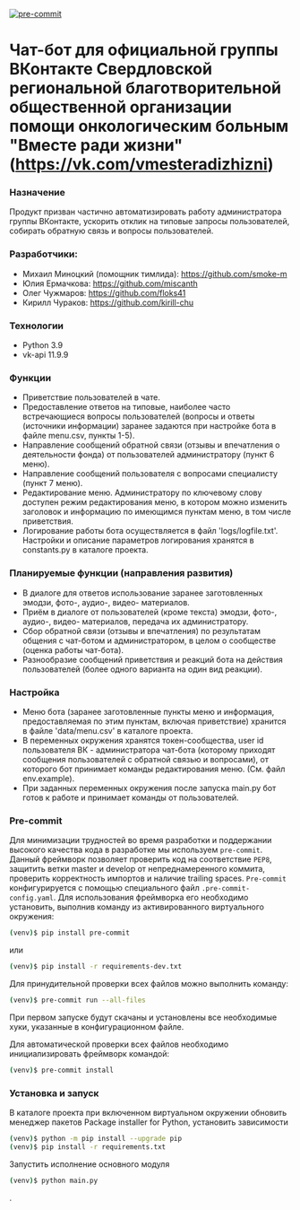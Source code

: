 [![pre-commit](https://img.shields.io/badge/pre--commit-enabled-brightgreen?logo=pre-commit)](https://github.com/pre-commit/pre-commit)

# Чат-бот для официальной группы ВКонтакте Свердловской региональной благотворительной общественной организации помощи онкологическим больным "Вместе ради жизни" (https://vk.com/vmesteradizhizni)

### Назначение
Продукт призван частично автоматизировать работу администратора группы ВКонтакте, ускорить отклик на типовые запросы пользователей, собирать обратную связь и вопросы пользователей. 

### Разработчики:

- Михаил Миноцкий (помощник тимлида): https://github.com/smoke-m
- Юлия Ермачкова: https://github.com/miscanth
- Олег Чужмаров: https://github.com/floks41
- Кирилл Чураков: https://github.com/kirill-chu

### Технологии
- Python 3.9
- vk-api 11.9.9

### Функции
- Приветствие пользователей в чате.
- Предоставление ответов на типовые, наиболее часто встречающиеся вопросы пользователей (вопросы и ответы (источники информации) заранее задаются при настройке бота в файле menu.csv, пункты 1-5).
- Направление сообщений обратной связи (отзывы и впечатления о деятельности фонда) от пользователей администратору (пункт 6 меню).
- Направление сообщений пользователя с вопросами специалисту (пункт 7 меню).
- Редактирование меню. Администратору по ключевому слову доступен режим редактирования меню, в котором можно изменить заголовок и информацию по имеющимся пунктам меню, в том числе приветствия.
- Логирование работы бота осуществляется в файл 'logs/logfile.txt'. Настройки и описание параметров логирования хранятся в constants.py в каталоге проекта.
### Планируемые функции (направления развития)
- В диалоге для ответов использование заранее заготовленных эмодзи, фото-, аудио-, видео- материалов.
- Приём в диалоге от пользователей (кроме текста) эмодзи, фото-, аудио-, видео- материалов, передача их администратору.
- Сбор обратной связи (отзывы и впечатления) по результатам общения с чат-ботом и администратором, в целом о сообществе (оценка работы чат-бота).
- Разнообразие сообщений приветствия и реакций бота на действия пользователей (более одного варианта на один вид реакции).
### Настройка
- Меню бота (заранее заготовленные пункты меню и информация, предоставляемая по этим пунктам, включая приветствие) хранится в файле 'data/menu.csv' в каталоге проекта.
- В переменных окружения хранятся токен-сообщества, user id пользователя ВК - администратора чат-бота (которому приходят сообщения пользователей с обратной связью и вопросами), от которого бот принимает команды редактирования меню. (См. файл env.example).
- При заданных переменных окружения после запуска main.py бот готов к работе и принимает команды от пользователей.
### Pre-commit
Для минимизации трудностей во время разработки и поддержании высокого качества кода в разработке мы используем `pre-commit`. Данный фреймворк позволяет проверить код на соответствие `PEP8`, защитить ветки master и develop от непреднамеренного коммита, проверить корректность импортов и наличие trailing spaces.
`Pre-commit` конфигурируется с помощью специального файл `.pre-commit-config.yaml`. Для использования фреймворка его необходимо установить, выполнив команду из активированного виртуального окружения:

```bash
(venv)$ pip install pre-commit
```
или 

```bash
(venv)$ pip install -r requirements-dev.txt
```
Для принудительной проверки всех файлов можно выполнить команду:
```bash
(venv)$ pre-commit run --all-files
```
При первом запуске будут скачаны и установлены все необходимые хуки, указанные в конфигурационном файле.

Для автоматической проверки всех файлов необходимо инициализировать фреймворк командой:
```bash
(venv)$ pre-commit install
```
### Установка и запуск
В каталоге проекта при включенном виртуальном окружении обновить менеджер пакетов Package installer for Python, установить зависимости
```bash
(venv)$ python -m pip install --upgrade pip 
(venv)$ pip install -r requirements.txt
```
Запустить исполнение основного модуля
```bash
(venv)$ python main.py
```

.
